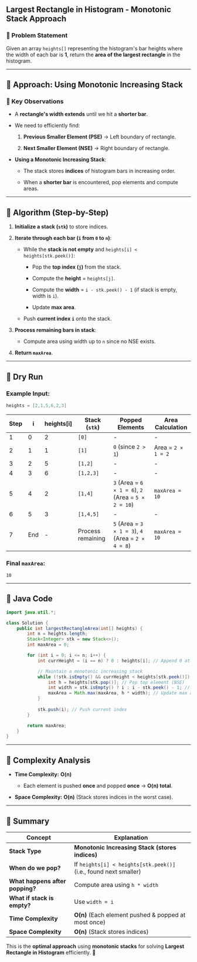 ## **Largest Rectangle in Histogram - Monotonic Stack Approach**

### **📌 Problem Statement**

Given an array `heights[]` representing the histogram's bar heights where the width of each bar is **1**, return the **area of the largest rectangle** in the histogram.

---

## **🔹 Approach: Using Monotonic Increasing Stack**

### **📌 Key Observations**

- A **rectangle's width extends** until we hit a **shorter bar**.
    
- We need to efficiently find:
    
    1. **Previous Smaller Element (PSE)** → Left boundary of rectangle.
        
    2. **Next Smaller Element (NSE)** → Right boundary of rectangle.
        
- **Using a Monotonic Increasing Stack**:
    
    - The stack stores **indices** of histogram bars in increasing order.
        
    - When a **shorter bar** is encountered, pop elements and compute areas.
        

---

## **🔹 Algorithm (Step-by-Step)**

1. **Initialize a stack (`stk`)** to store indices.
    
2. **Iterate through each bar (`i` from `0` to `n`)**:
    
    - While the **stack is not empty** and `heights[i] < heights[stk.peek()]`:
        
        - Pop the **top index (`j`)** from the stack.
            
        - Compute the **height** = `heights[j]`.
            
        - Compute the **width** = `i - stk.peek() - 1` (if stack is empty, width is `i`).
            
        - Update **max area**.
            
    - Push **current index `i`** onto the stack.
        
3. **Process remaining bars in stack**:
    
    - Compute area using width up to `n` since no NSE exists.
        
4. **Return `maxArea`**.
    

---

## **🔹 Dry Run**

### **Example Input:**

```java
heights = [2,1,5,6,2,3]
```

|Step|i|heights[i]|Stack (`stk`)|Popped Elements|Area Calculation|
|---|---|---|---|---|---|
|1|0|2|`[0]`|-|-|
|2|1|1|`[1]`|`0` (since `2 > 1`)|Area = `2 × 1 = 2`|
|3|2|5|`[1,2]`|-|-|
|4|3|6|`[1,2,3]`|-|-|
|5|4|2|`[1,4]`|`3` (Area = `6 × 1 = 6`), `2` (Area = `5 × 2 = 10`)|`maxArea = 10`|
|6|5|3|`[1,4,5]`|-|-|
|7|End|-|Process remaining|`5` (Area = `3 × 1 = 3`), `4` (Area = `2 × 4 = 8`)|`maxArea = 10`|

### **Final `maxArea`:**

```
10
```

---

## **🔹 Java Code**

```java
import java.util.*;

class Solution {
    public int largestRectangleArea(int[] heights) {
        int n = heights.length;
        Stack<Integer> stk = new Stack<>();
        int maxArea = 0;

        for (int i = 0; i <= n; i++) {
            int currHeight = (i == n) ? 0 : heights[i]; // Append 0 at the end for final processing so that elements with no NSE would be popped and area is calculatede

            // Maintain a monotonic increasing stack
            while (!stk.isEmpty() && currHeight < heights[stk.peek()]) {
                int h = heights[stk.pop()]; // Pop top element (NSE)
                int width = stk.isEmpty() ? i : i - stk.peek() - 1; // Compute width (PSE)
                maxArea = Math.max(maxArea, h * width); // Update max area
            }
            
            stk.push(i); // Push current index
        }

        return maxArea;
    }
}
```

---

## **🔹 Complexity Analysis**

- **Time Complexity:** **O(n)**
    
    - Each element is pushed **once** and popped **once** → **O(n) total**.
        
- **Space Complexity:** **O(n)** (Stack stores indices in the worst case).
    

---

## **🔹 Summary**

|**Concept**|**Explanation**|
|---|---|
|**Stack Type**|**Monotonic Increasing Stack (stores indices)**|
|**When do we pop?**|If `heights[i] < heights[stk.peek()]` (i.e., found next smaller)|
|**What happens after popping?**|Compute area using `h * width`|
|**What if stack is empty?**|Use `width = i`|
|**Time Complexity**|**O(n)** (Each element pushed & popped at most once)|
|**Space Complexity**|**O(n)** (Stack stores indices)|

This is the **optimal approach** using **monotonic stacks** for solving **Largest Rectangle in Histogram** efficiently. 🚀